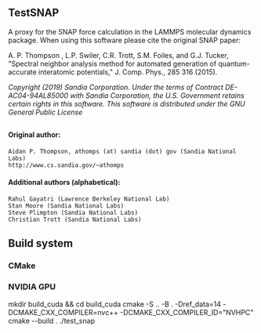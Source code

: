 <!----------------BEGIN-HEADER------------------------------------>
## TestSNAP

A proxy for the SNAP force calculation in the LAMMPS molecular dynamics package.
When using this software please cite the original SNAP paper:

A. P. Thompson , L.P. Swiler, C.R. Trott, S.M. Foiles, and G.J. Tucker, "Spectral neighbor analysis method for automated generation of quantum-accurate interatomic potentials," J. Comp. Phys., 285 316 (2015).

_Copyright (2019) Sandia Corporation. Under the terms of Contract DE-AC04-94AL85000 with Sandia Corporation, the U.S. Government retains certain rights in this software. This software is distributed under the GNU General Public License_
##

#### Original author: 
    Aidan P. Thompson, athomps (at) sandia (dot) gov (Sandia National Labs)
    http://www.cs.sandia.gov/~athomps 

#### Additional authors (alphabetical): 
    Rahul Gayatri (Lawrence Berkeley National Lab)
    Stan Moore (Sandia National Labs)
    Steve Plimpton (Sandia National Labs)
    Christian Trott (Sandia National Labs)

## Build system
### CMake
### NVIDIA GPU ###
mkdir build_cuda && cd build_cuda
cmake -S .. -B . -Dref_data=14 -DCMAKE_CXX_COMPILER=nvc++  -DCMAKE_CXX_COMPILER_ID="NVHPC" 
cmake --build .
./test_snap
    
<!-----------------END-HEADER------------------------------------->

